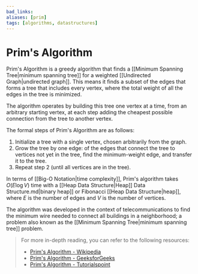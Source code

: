 ```yaml
---
bad_links: 
aliases: [prim]
tags: [algorithms, datastructures]
---
```

# Prim's Algorithm

Prim's Algorithm is a greedy algorithm that finds a [[Minimum Spanning Tree|minimum spanning tree]] for a weighted [[Undirected Graph|undirected graph]]. This means it finds a subset of the edges that forms a tree that includes every vertex, where the total weight of all the edges in the tree is minimized.

The algorithm operates by building this tree one vertex at a time, from an arbitrary starting vertex, at each step adding the cheapest possible connection from the tree to another vertex.

The formal steps of Prim's Algorithm are as follows:

1. Initialize a tree with a single vertex, chosen arbitrarily from the graph.
2. Grow the tree by one edge: of the edges that connect the tree to vertices not yet in the tree, find the minimum-weight edge, and transfer it to the tree.
3. Repeat step 2 (until all vertices are in the tree).

In terms of [[Big-O Notation|time complexity]], Prim's algorithm takes $O(E \log V)$ time with a [[Heap Data Structure|Heap]] Data Structure.md|binary heap]] or Fibonacci [[Heap Data Structure|heap]], where $E$ is the number of edges and $V$ is the number of vertices.

The algorithm was developed in the context of telecommunications to find the minimum wire needed to connect all buildings in a neighborhood; a problem also known as the [[Minimum Spanning Tree|minimum spanning tree]] problem.

> For more in-depth reading, you can refer to the following resources:
> - [Prim's Algorithm - Wikipedia](https://www.google.com/search?q=Prim%27s+Algorithm+-+Wikipedia)
> - [Prim's Algorithm - GeeksforGeeks](https://www.google.com/search?q=Prim%27s+Algorithm+-+GeeksforGeeks)
> - [Prim's Algorithm - Tutorialspoint](https://www.google.com/search?q=Prim%27s+Algorithm+-+Tutorialspoint)